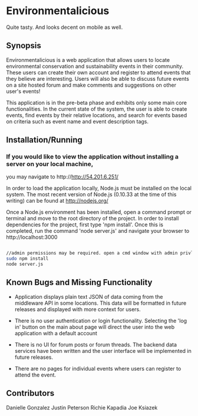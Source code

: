 Environmentalicious
==

Quite tasty. And looks decent on mobile as well.

## Synopsis

Environmentalicious is a web application that allows users to locate environmental conservation and sustainability events in their community. These users can create their own account and register to attend events that they believe are interesting. Users will also be able to discuss future events on a site hosted forum and make comments and suggestions on other user's events!

This application is in the pre-beta phase and exhibits only some main core functionalities. In the current state of the system, the user is able to create events, find events by their relative locations, and search for events based on criteria such as event name and event description tags. 

## Installation/Running

### If you would like to view the application without installing a server on your local machine, 
you may navigate to http://http://54.201.6.251/

In order to load the application locally, Node.js must be installed on the local system. The most recent version of Node.js (0.10.33 at the time of this writing) can be found at http://nodejs.org/

Once a Node.js environment has been installed, open a command prompt or terminal and move to the root directory of the project. In order to install dependencies for the project, first type 'npm install'. Once this is completed, run the command 'node server.js' and navigate your browser to http://localhost:3000

```bash

//admin permissions may be required. open a cmd window with admin privleges in windows
sudo npm install
node server.js

```
## Known Bugs and Missing Functionality

* Application displays plain text JSON of data coming from the middleware API in some locations. This data will be formatted in future releases and displayed with more context for users. 

* There is no user authentication or login functionality. Selecting the 'log in' button on the main about page will direct the user into the web application with a default account

* There is no UI for forum posts or forum threads. The backend data services have been written and the user interface will be implemented in future releases. 

* There are no pages for individual events where users can register to attend the event. 

## Contributors

Danielle Gonzalez
Justin Peterson
Richie Kapadia
Joe Ksiazek

